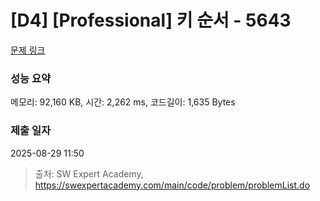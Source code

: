 # [D4] [Professional] 키 순서 - 5643 

[문제 링크](https://swexpertacademy.com/main/code/problem/problemDetail.do?contestProbId=AWXQsLWKd5cDFAUo) 

### 성능 요약

메모리: 92,160 KB, 시간: 2,262 ms, 코드길이: 1,635 Bytes

### 제출 일자

2025-08-29 11:50



> 출처: SW Expert Academy, https://swexpertacademy.com/main/code/problem/problemList.do